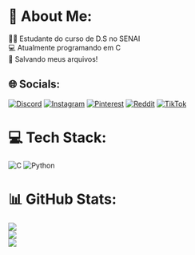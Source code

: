 # 💫 About Me:
👨‍🎓 Estudante do curso de D.S no SENAI<br>💻 Atualmente programando em C<br>📁 Salvando meus arquivos!


## 🌐 Socials:
[![Discord](https://img.shields.io/badge/Discord-%237289DA.svg?logo=discord&logoColor=white)](https://discord.gg/navarro.s) [![Instagram](https://img.shields.io/badge/Instagram-%23E4405F.svg?logo=Instagram&logoColor=white)](https://instagram.com/caionav_) [![Pinterest](https://img.shields.io/badge/Pinterest-%23E60023.svg?logo=Pinterest&logoColor=white)](https://pinterest.com/outlimocaio) [![Reddit](https://img.shields.io/badge/Reddit-%23FF4500.svg?logo=Reddit&logoColor=white)](https://reddit.com/user/-navarro) [![TikTok](https://img.shields.io/badge/TikTok-%23000000.svg?logo=TikTok&logoColor=white)](https://tiktok.com/@oultimocaio) 

# 💻 Tech Stack:
![C](https://img.shields.io/badge/c-%2300599C.svg?style=plastic&logo=c&logoColor=white) ![Python](https://img.shields.io/badge/python-3670A0?style=plastic&logo=python&logoColor=ffdd54)
# 📊 GitHub Stats:
![](https://github-readme-stats.vercel.app/api?username=devcaio0&theme=nightowl&hide_border=false&include_all_commits=false&count_private=false)<br/>
![](https://github-readme-streak-stats.herokuapp.com/?user=devcaio0&theme=nightowl&hide_border=false)<br/>
![](https://github-readme-stats.vercel.app/api/top-langs/?username=devcaio0&theme=nightowl&hide_border=false&include_all_commits=false&count_private=false&layout=compact)

<!-- Proudly created with GPRM ( https://gprm.itsvg.in ) -->
